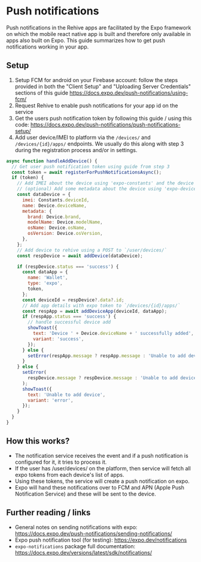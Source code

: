 # Push notifications

Push notifications in the Rehive apps are facilitated by the Expo framework on which the mobile react native app is built and therefore only available in apps also built on Expo. This guide summarizes how to get push notifications working in your app.

## Setup

1. Setup FCM for android on your Firebase account: follow the steps provided in both the "Client Setup" and "Uploading Server Credentials" sections of this guide https://docs.expo.dev/push-notifications/using-fcm/
2. Request Rehive to enable push notifications for your app id on the service
3. Get the users push notification token by following this guide / using this code: https://docs.expo.dev/push-notifications/push-notifications-setup/
4. Add user device/IMEI to platform via the `/devices/` and `/devices/{id}/apps/` endpoints. We usually do this along with step 3 during the registration process and/or in settings.

```javascript
async function handleAddDevice() {
  // Get user push notification token using guide from step 3
  const token = await registerForPushNotificationsAsync();
  if (token) {
    // Add IMEI about the device using 'expo-constants' and the device name from 'expo-device' (this name could also be an input from the user)
    // (optional) Add some metadata about the device using 'expo-device'
    const dataDevice = {
      imei: Constants.deviceId,
      name: Device.deviceName,
      metadata: {
        brand: Device.brand,
        modelName: Device.modelName,
        osName: Device.osName,
        osVersion: Device.osVersion,
      },
    };
    // Add device to rehive using a POST to `/user/devices/`
    const respDevice = await addDevice(dataDevice);

    if (respDevice.status === 'success') {
      const dataApp = {
        name: 'Wallet',
        type: 'expo',
        token,
      };
      const deviceId = respDevice?.data?.id;
      // Add app details with expo token to `/devices/{id}/apps/`
      const respApp = await addDeviceApp(deviceId, dataApp);
      if (respApp.status === 'success') {
        // handle successful device add
        showToast({
          text: 'Device ' + Device.deviceName + ' successfully added',
          variant: 'success',
        });
      } else {
        setError(respApp.message ? respApp.message : 'Unable to add device');
      }
    } else {
      setError(
        respDevice.message ? respDevice.message : 'Unable to add device',
      );
      showToast({
        text: 'Unable to add device',
        variant: 'error',
      });
    }
  }
}
```

## How this works?

- The notification service receives the event and if a push notification is configured for it, it tries to process it.
- If the user has /user/devices/ on the platform, then service will fetch all expo tokens from each device's list of apps.
- Using these tokens, the service will create a push notification on expo.
- Expo will hand these notifications over to FCM and APN (Apple Push Notification Service) and these will be sent to the device.

## Further reading / links

- General notes on sending notifications with expo: https://docs.expo.dev/push-notifications/sending-notifications/
- Expo push notification tool (for testing): https://expo.dev/notifications
- `expo-notifications` package full documentation: https://docs.expo.dev/versions/latest/sdk/notifications/
